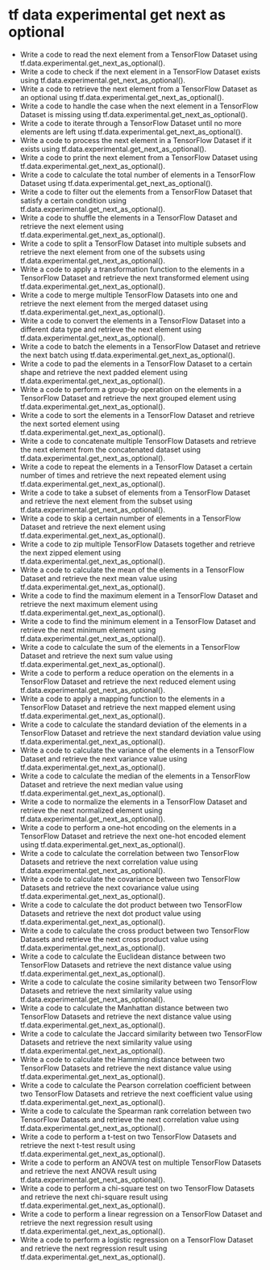 # tf data experimental get next as optional

- Write a code to read the next element from a TensorFlow Dataset using tf.data.experimental.get_next_as_optional().
- Write a code to check if the next element in a TensorFlow Dataset exists using tf.data.experimental.get_next_as_optional().
- Write a code to retrieve the next element from a TensorFlow Dataset as an optional using tf.data.experimental.get_next_as_optional().
- Write a code to handle the case when the next element in a TensorFlow Dataset is missing using tf.data.experimental.get_next_as_optional().
- Write a code to iterate through a TensorFlow Dataset until no more elements are left using tf.data.experimental.get_next_as_optional().
- Write a code to process the next element in a TensorFlow Dataset if it exists using tf.data.experimental.get_next_as_optional().
- Write a code to print the next element from a TensorFlow Dataset using tf.data.experimental.get_next_as_optional().
- Write a code to calculate the total number of elements in a TensorFlow Dataset using tf.data.experimental.get_next_as_optional().
- Write a code to filter out the elements from a TensorFlow Dataset that satisfy a certain condition using tf.data.experimental.get_next_as_optional().
- Write a code to shuffle the elements in a TensorFlow Dataset and retrieve the next element using tf.data.experimental.get_next_as_optional().
- Write a code to split a TensorFlow Dataset into multiple subsets and retrieve the next element from one of the subsets using tf.data.experimental.get_next_as_optional().
- Write a code to apply a transformation function to the elements in a TensorFlow Dataset and retrieve the next transformed element using tf.data.experimental.get_next_as_optional().
- Write a code to merge multiple TensorFlow Datasets into one and retrieve the next element from the merged dataset using tf.data.experimental.get_next_as_optional().
- Write a code to convert the elements in a TensorFlow Dataset into a different data type and retrieve the next element using tf.data.experimental.get_next_as_optional().
- Write a code to batch the elements in a TensorFlow Dataset and retrieve the next batch using tf.data.experimental.get_next_as_optional().
- Write a code to pad the elements in a TensorFlow Dataset to a certain shape and retrieve the next padded element using tf.data.experimental.get_next_as_optional().
- Write a code to perform a group-by operation on the elements in a TensorFlow Dataset and retrieve the next grouped element using tf.data.experimental.get_next_as_optional().
- Write a code to sort the elements in a TensorFlow Dataset and retrieve the next sorted element using tf.data.experimental.get_next_as_optional().
- Write a code to concatenate multiple TensorFlow Datasets and retrieve the next element from the concatenated dataset using tf.data.experimental.get_next_as_optional().
- Write a code to repeat the elements in a TensorFlow Dataset a certain number of times and retrieve the next repeated element using tf.data.experimental.get_next_as_optional().
- Write a code to take a subset of elements from a TensorFlow Dataset and retrieve the next element from the subset using tf.data.experimental.get_next_as_optional().
- Write a code to skip a certain number of elements in a TensorFlow Dataset and retrieve the next element using tf.data.experimental.get_next_as_optional().
- Write a code to zip multiple TensorFlow Datasets together and retrieve the next zipped element using tf.data.experimental.get_next_as_optional().
- Write a code to calculate the mean of the elements in a TensorFlow Dataset and retrieve the next mean value using tf.data.experimental.get_next_as_optional().
- Write a code to find the maximum element in a TensorFlow Dataset and retrieve the next maximum element using tf.data.experimental.get_next_as_optional().
- Write a code to find the minimum element in a TensorFlow Dataset and retrieve the next minimum element using tf.data.experimental.get_next_as_optional().
- Write a code to calculate the sum of the elements in a TensorFlow Dataset and retrieve the next sum value using tf.data.experimental.get_next_as_optional().
- Write a code to perform a reduce operation on the elements in a TensorFlow Dataset and retrieve the next reduced element using tf.data.experimental.get_next_as_optional().
- Write a code to apply a mapping function to the elements in a TensorFlow Dataset and retrieve the next mapped element using tf.data.experimental.get_next_as_optional().
- Write a code to calculate the standard deviation of the elements in a TensorFlow Dataset and retrieve the next standard deviation value using tf.data.experimental.get_next_as_optional().
- Write a code to calculate the variance of the elements in a TensorFlow Dataset and retrieve the next variance value using tf.data.experimental.get_next_as_optional().
- Write a code to calculate the median of the elements in a TensorFlow Dataset and retrieve the next median value using tf.data.experimental.get_next_as_optional().
- Write a code to normalize the elements in a TensorFlow Dataset and retrieve the next normalized element using tf.data.experimental.get_next_as_optional().
- Write a code to perform a one-hot encoding on the elements in a TensorFlow Dataset and retrieve the next one-hot encoded element using tf.data.experimental.get_next_as_optional().
- Write a code to calculate the correlation between two TensorFlow Datasets and retrieve the next correlation value using tf.data.experimental.get_next_as_optional().
- Write a code to calculate the covariance between two TensorFlow Datasets and retrieve the next covariance value using tf.data.experimental.get_next_as_optional().
- Write a code to calculate the dot product between two TensorFlow Datasets and retrieve the next dot product value using tf.data.experimental.get_next_as_optional().
- Write a code to calculate the cross product between two TensorFlow Datasets and retrieve the next cross product value using tf.data.experimental.get_next_as_optional().
- Write a code to calculate the Euclidean distance between two TensorFlow Datasets and retrieve the next distance value using tf.data.experimental.get_next_as_optional().
- Write a code to calculate the cosine similarity between two TensorFlow Datasets and retrieve the next similarity value using tf.data.experimental.get_next_as_optional().
- Write a code to calculate the Manhattan distance between two TensorFlow Datasets and retrieve the next distance value using tf.data.experimental.get_next_as_optional().
- Write a code to calculate the Jaccard similarity between two TensorFlow Datasets and retrieve the next similarity value using tf.data.experimental.get_next_as_optional().
- Write a code to calculate the Hamming distance between two TensorFlow Datasets and retrieve the next distance value using tf.data.experimental.get_next_as_optional().
- Write a code to calculate the Pearson correlation coefficient between two TensorFlow Datasets and retrieve the next coefficient value using tf.data.experimental.get_next_as_optional().
- Write a code to calculate the Spearman rank correlation between two TensorFlow Datasets and retrieve the next correlation value using tf.data.experimental.get_next_as_optional().
- Write a code to perform a t-test on two TensorFlow Datasets and retrieve the next t-test result using tf.data.experimental.get_next_as_optional().
- Write a code to perform an ANOVA test on multiple TensorFlow Datasets and retrieve the next ANOVA result using tf.data.experimental.get_next_as_optional().
- Write a code to perform a chi-square test on two TensorFlow Datasets and retrieve the next chi-square result using tf.data.experimental.get_next_as_optional().
- Write a code to perform a linear regression on a TensorFlow Dataset and retrieve the next regression result using tf.data.experimental.get_next_as_optional().
- Write a code to perform a logistic regression on a TensorFlow Dataset and retrieve the next regression result using tf.data.experimental.get_next_as_optional().